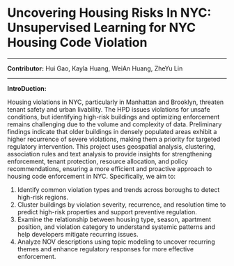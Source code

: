 # Uncovering Housing Risks In NYC: Unsupervised Learning for NYC Housing Code Violation

---
**Contributor:** Hui Gao, Kayla Huang, WeiAn Huang, ZheYu Lin 

---
**IntroDuction:**

Housing violations in NYC, particularly in Manhattan and Brooklyn, threaten tenant safety and urban livability. The HPD issues violations for unsafe conditions, but identifying high-risk buildings and optimizing enforcement remains challenging due to the volume and complexity of data. Preliminary findings indicate that older buildings in densely populated areas exhibit a higher recurrence of severe violations, making them a priority for targeted regulatory intervention. This project uses geospatial analysis, clustering, association rules and text analysis to provide insights for strengthening enforcement, tenant protection, resource allocation, and policy recommendations, ensuring a more efficient and proactive approach to housing code enforcement in NYC.
Specifically, we aim to: 
1. Identify common violation types and trends across boroughs to detect high-risk regions. 
2. Cluster buildings by violation severity, recurrence, and resolution time to predict high-risk properties and support preventive regulation. 
3. Examine the relationship between housing type, season, apartment position, and violation category to understand systemic patterns and help developers mitigate recurring issues. 
4. Analyze NOV descriptions using topic modeling to uncover recurring themes and enhance regulatory responses for more effective enforcement.
